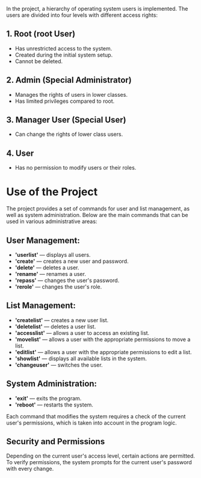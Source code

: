 In the project, a hierarchy of operating system users is implemented. The users are divided into four levels with different access rights:

## 1. Root (root User)
- Has unrestricted access to the system.
- Created during the initial system setup.
- Cannot be deleted.

## 2. Admin (Special Administrator)
- Manages the rights of users in lower classes.
- Has limited privileges compared to root.

## 3. Manager User (Special User)
- Can change the rights of lower class users.

## 4. User
- Has no permission to modify users or their roles.

# Use of the Project

The project provides a set of commands for user and list management, as well as system administration. Below are the main commands that can be used in various administrative areas:

## User Management:
- **'userlist'** — displays all users.
- **'create'** — creates a new user and password.
- **'delete'** — deletes a user.
- **'rename'** — renames a user.
- **'repass'** — changes the user's password.
- **'rerole'** — changes the user's role.

## List Management:
- **'createlist'** — creates a new user list.
- **'deletelist'** — deletes a user list.
- **'accesslist'** — allows a user to access an existing list.
- **'movelist'** — allows a user with the appropriate permissions to move a list.
- **'editlist'** — allows a user with the appropriate permissions to edit a list.
- **'showlist'** — displays all available lists in the system.
- **'changeuser'** — switches the user.

## System Administration:
- **'exit'** — exits the program.
- **'reboot'** — restarts the system.

Each command that modifies the system requires a check of the current user's permissions, which is taken into account in the program logic.

## Security and Permissions
Depending on the current user's access level, certain actions are permitted. To verify permissions, the system prompts for the current user's password with every change.





